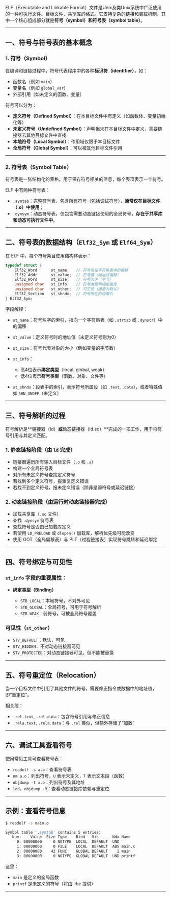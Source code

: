 ELF（Executable and Linkable Format）文件是Unix及类Unix系统中广泛使用的一种可执行文件、目标文件、共享库的格式。它支持复杂的链接和装载机制，其中一个核心组成部分就是**符号（symbol）和符号表（symbol table）**。

---

## 一、符号与符号表的基本概念

### 1. 符号（Symbol）

在编译和链接过程中，符号代表程序中的各种**标识符（identifier）**，如：

* 函数名（例如 `main`）
* 变量名（例如 `global_var`）
* 外部引用（如未定义的函数、变量）

符号可以分为：

* **定义符号（Defined Symbol）**：在本目标文件中有定义（如函数体、变量初始化等）
* **未定义符号（Undefined Symbol）**：声明但未在本目标文件中定义，需要链接器去其他目标文件中查找
* **本地符号（Local Symbol）**：作用域仅限于本目标文件
* **全局符号（Global Symbol）**：可以被其他目标文件引用

---

### 2. 符号表（Symbol Table）

符号表是一张结构化的表格，用于保存符号相关的信息，每个表项表示一个符号。

ELF 中有两种符号表：

* `.symtab`：完整符号表，包含所有符号（包括调试符号），**通常仅在目标文件（.o）中使用**；
* `.dynsym`：动态符号表，仅包含需要动态链接使用的全局符号，**存在于共享库和动态可执行文件中**。

---

## 二、符号表的数据结构（`Elf32_Sym` 或 `Elf64_Sym`）

在 ELF 中，每个符号条目使用结构体表示：

```c
typedef struct {
    Elf32_Word      st_name;   // 符号名在字符串表中的偏移
    Elf32_Addr      st_value;  // 符号值（地址或偏移）
    Elf32_Word      st_size;   // 符号大小（字节）
    unsigned char   st_info;   // 符号类型和绑定属性
    unsigned char   st_other;  // 可见性（通常为默认）
    Elf32_Section   st_shndx;  // 符号所在的段索引
} Elf32_Sym;
```

字段解释：

* `st_name`：符号名字的索引，指向一个字符串表（如 `.strtab` 或 `.dynstr`）中的偏移
* `st_value`：定义符号时的地址值（未定义符号则为0）
* `st_size`：符号代表对象的大小（例如变量的字节数）
* `st_info`：

  * 高4位表示**绑定类型**（local, global, weak）
  * 低4位表示**符号类型**（函数、对象、文件等）
* `st_shndx`：段表中的索引，表示符号所属段（如 `.text`, `.data`），或者特殊值如 `SHN_UNDEF`（未定义）

---

## 三、符号解析的过程

符号解析是**链接器（ld）**或**动态链接器（ld.so）**完成的一项工作，用于将符号引用与其定义匹配。

### 1. 静态链接阶段（由 `ld` 完成）

* 链接器遍历所有输入目标文件（`.o` 和 `.a`）
* 构建一个全局符号表
* 对所有未定义符号查找定义符号
* 若找到多个定义符号，报重复定义错误
* 若找不到定义符号，报未定义错误（除非是弱符号或延迟链接）

### 2. 动态链接阶段（由运行时动态链接器完成）

* 加载共享库（`.so` 文件）
* 查找 `.dynsym` 符号表
* 查找符号是否由已加载库定义
* 若使用 `LD_PRELOAD` 或 `dlopen()` 加载库，解析优先级可能改变
* 使用 GOT（全局偏移表）与 PLT（过程链接表）实现符号跳转和延迟绑定

---

## 四、符号绑定与可见性

### `st_info` 字段的重要属性：

* **绑定类型（Binding）**

  * `STB_LOCAL`：本地符号，不对外可见
  * `STB_GLOBAL`：全局符号，可用于符号解析
  * `STB_WEAK`：弱符号，可被全局符号覆盖

### 可见性（`st_other`）

* `STV_DEFAULT`：默认，可见
* `STV_HIDDEN`：不对动态链接器可见
* `STV_PROTECTED`：对动态链接器可见，但不能被替换

---

## 五、符号重定位（Relocation）

当一个目标文件中引用了其他文件的符号，需要修正指令或数据中的地址值，即“重定位”。

相关段：

* `.rel.text`, `.rel.data`：包含符号引用与修正信息
* `.rela.text`, `.rela.data`：与 `.rel` 类似，但额外存储了“加数”

---

## 六、调试工具查看符号

使用常见工具可查看符号表：

* `readelf -s a.o`：查看符号表
* `nm a.o`：列出符号，`U` 表示未定义，`T` 表示文本段（函数）
* `objdump -t a.o`：列出符号及其地址
* `ldd`、`objdump -R`：查看动态链接库依赖与重定位

---

## 示例：查看符号信息

```bash
$ readelf -s main.o

Symbol table '.symtab' contains 5 entries:
   Num:    Value  Size Type    Bind   Vis      Ndx Name
     0: 00000000     0 NOTYPE  LOCAL  DEFAULT  UND
     1: 00000000     0 FILE    LOCAL  DEFAULT  ABS main.c
     2: 00000000    42 FUNC    GLOBAL DEFAULT    1 main
     3: 00000000     0 NOTYPE  GLOBAL DEFAULT  UND printf
```

这里：

* `main` 是定义的全局函数
* `printf` 是未定义的符号（将由 libc 提供）

---
